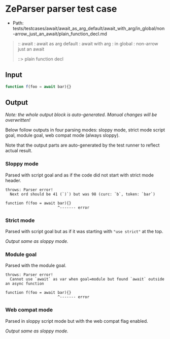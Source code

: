 # ZeParser parser test case

- Path: tests/testcases/await/await_as_arg_default/await_with_arg/in_global/non-arrow_just_an_await/plain_function_decl.md

> :: await : await as arg default : await with arg : in global : non-arrow just an await
>
> ::> plain function decl

## Input

`````js
function f(foo = await bar){}
`````

## Output

_Note: the whole output block is auto-generated. Manual changes will be overwritten!_

Below follow outputs in four parsing modes: sloppy mode, strict mode script goal, module goal, web compat mode (always sloppy).

Note that the output parts are auto-generated by the test runner to reflect actual result.

### Sloppy mode

Parsed with script goal and as if the code did not start with strict mode header.

`````
throws: Parser error!
  Next ord should be 41 (`)`) but was 98 (curc: `b`, token: `bar`)

function f(foo = await bar){}
                       ^------- error
`````

### Strict mode

Parsed with script goal but as if it was starting with `"use strict"` at the top.

_Output same as sloppy mode._

### Module goal

Parsed with the module goal.

`````
throws: Parser error!
  Cannot use `await` as var when goal=module but found `await` outside an async function

function f(foo = await bar){}
                       ^------- error
`````


### Web compat mode

Parsed in sloppy script mode but with the web compat flag enabled.

_Output same as sloppy mode._
